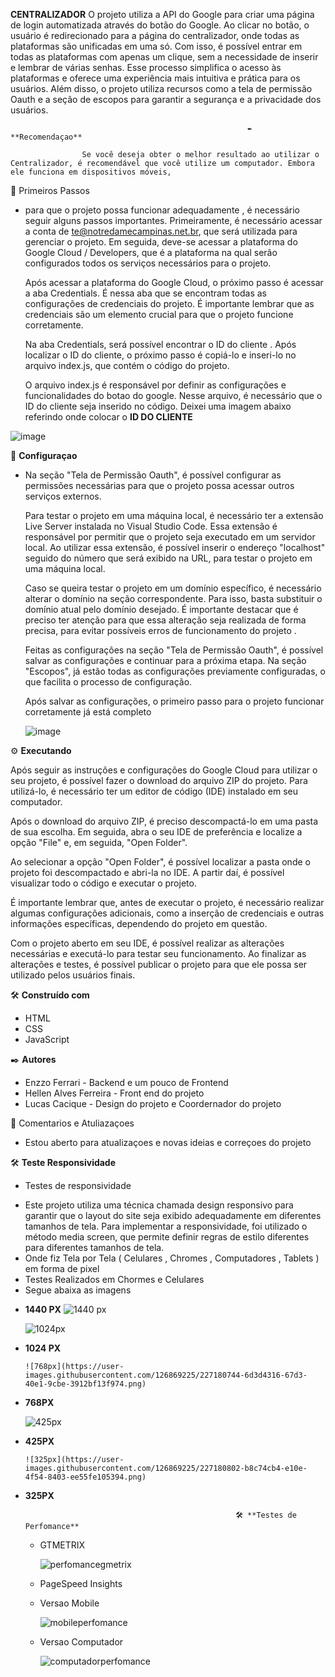 **CENTRALIZADOR**
 O projeto utiliza a API do Google para criar uma página de login automatizada através do botão do Google. Ao clicar no botão, o usuário é redirecionado             para a página do centralizador, onde todas as plataformas são unificadas em uma só. Com isso, é possível entrar em todas as plataformas com apenas um clique,           sem a necessidade de inserir e lembrar de várias senhas. Esse processo simplifica o acesso às plataformas e oferece uma experiência mais intuitiva e prática           para os usuários. Além disso, o projeto utiliza recursos como a tela de permissão Oauth e a seção de escopos para garantir a segurança e a privacidade dos             usuários.



                                                         ✒️ **Recomendaçao**
       
                    Se você deseja obter o melhor resultado ao utilizar o Centralizador, é recomendável que você utilize um computador. Embora ele funciona em dispositivos móveis,
   


                                          
    
 🚀 Primeiros Passos

*  para que o projeto possa funcionar adequadamente , é necessário seguir alguns passos importantes. Primeiramente, é necessário acessar a conta de                       te@notredamecampinas.net.br, que será utilizada para gerenciar o projeto. Em seguida, deve-se acessar a plataforma do Google Cloud / Developers, que é a plataforma     na qual serão configurados todos os serviços necessários para o projeto.

    Após acessar a plataforma do Google Cloud, o próximo passo é acessar a aba Credentials. É nessa aba que se encontram todas as configurações de credenciais do           projeto.   É importante lembrar que as credenciais são um elemento crucial para que o projeto funcione corretamente.

    Na aba Credentials, será possível encontrar o ID do cliente . Após localizar o ID do cliente, o próximo passo é copiá-lo e inseri-lo no arquivo index.js, que           contém  o código do projeto.

    O arquivo index.js é responsável por definir as configurações e funcionalidades do botao do google. Nesse arquivo,  é necessário que o ID do cliente seja inserido      no código. Deixei uma imagem abaixo referindo onde colocar o **ID DO CLIENTE**

  ![image](https://user-images.githubusercontent.com/126869225/226928277-396592c5-21c8-4f9d-9ff9-221c7b64c35a.png)

🔧 **Configuraçao** 

 * Na seção "Tela de Permissão Oauth", é possível configurar as permissões necessárias para que o projeto possa acessar outros serviços externos.

   Para testar o projeto em uma máquina local, é necessário ter a extensão Live Server instalada no Visual Studio Code. Essa extensão é responsável por permitir que o      projeto seja executado em um servidor local. Ao utilizar essa extensão, é possível inserir o endereço "localhost" seguido do número que será exibido na URL, para        testar o projeto em uma máquina local.

   Caso se queira testar o projeto em um domínio específico, é necessário alterar o domínio na seção correspondente. Para isso, basta substituir o domínio atual pelo        domínio desejado. É importante destacar que é preciso ter atenção para que essa alteração seja realizada de forma precisa, para evitar possíveis erros de                funcionamento do projeto .

   Feitas as configurações na seção "Tela de Permissão Oauth", é possível salvar as configurações e continuar para a próxima etapa. Na seção "Escopos", já estão todas      as configurações previamente configuradas, o que facilita o processo de configuração.

   Após salvar as configurações, o primeiro passo para o projeto funcionar corretamente já está completo

    ![image](https://user-images.githubusercontent.com/126869225/226931760-f9bad881-cf4e-4983-bdca-722e9da06374.png)

⚙️ **Executando**

   Após seguir as instruções e configurações do Google Cloud para utilizar o seu projeto, é possível fazer o download do arquivo ZIP do projeto. Para utilizá-lo, é        necessário ter um editor de código (IDE) instalado em seu computador.

   Após o download do arquivo ZIP, é preciso descompactá-lo em uma pasta de sua escolha. Em seguida, abra o seu IDE de preferência e localize a opção "File" e, em        seguida, "Open Folder".

   Ao selecionar a opção "Open Folder", é possível localizar a pasta onde o projeto foi descompactado e abri-la no IDE. A partir daí, é possível visualizar todo o        código e executar o projeto.

   É importante lembrar que, antes de executar o projeto, é necessário realizar algumas configurações adicionais, como a inserção de credenciais e outras informações      específicas, dependendo do projeto em questão.

   Com o projeto aberto em seu IDE, é possível realizar as alterações necessárias e executá-lo para testar seu funcionamento. Ao finalizar as alterações e testes, é      possível publicar o projeto para que ele possa ser utilizado pelos usuários finais.
  
🛠️ **Construído com**

* HTML
* CSS
* JavaScript 

✒️ **Autores**


* Enzzo Ferrari - Backend e um pouco de Frontend 
* Hellen Alves Ferreira - Front end do projeto 
* Lucas Cacique - Design do projeto e Coordernador do projeto


🎁 Comentarios e Atuliazaçoes
* Estou aberto para atualizaçoes e novas ideias e correçoes do projeto


🛠️ **Teste Responsividade**

 * Testes de responsividade 
 - Este projeto utiliza uma técnica chamada design responsivo para garantir que o layout do site seja exibido adequadamente em diferentes tamanhos de tela. Para          implementar a responsividade, foi utilizado o método media screen, que permite definir regras de estilo diferentes para diferentes tamanhos de tela.
 - Onde fiz Tela por Tela ( Celulares , Chromes , Computadores , Tablets ) em forma de pixel
 - Testes Realizados em Chormes e Celulares 
 - Segue abaixa as imagens
  
  * **1440 PX** ![1440 px](https://user-images.githubusercontent.com/126869225/227180655-37d0517c-3efd-4d3e-a0c9-bbf77cfe2ed3.png)


      ![1024px](https://user-images.githubusercontent.com/126869225/227180699-5739fde5-4991-4f9c-9840-fe8db4c77db2.png)
* **1024 PX**

      ![768px](https://user-images.githubusercontent.com/126869225/227180744-6d3d4316-67d3-40e1-9cbe-3912bf13f974.png)
 * **768PX**
 
      ![425px](https://user-images.githubusercontent.com/126869225/227180770-346163f4-b41a-4633-b873-1bd526b15b18.png)
* **425PX**

      ![325px](https://user-images.githubusercontent.com/126869225/227180802-b8c74cb4-e10e-4f54-8403-ee55fe105394.png)
* **325PX**




                                                     🛠️ **Testes de Perfomance**



   *  GTMETRIX



      ![perfomancegmetrix](https://user-images.githubusercontent.com/126869225/227183387-451024f6-17b1-424e-880c-99e050c94a4e.png)


  *  PageSpeed Insights



  - Versao Mobile
 


      ![mobileperfomance](https://user-images.githubusercontent.com/126869225/227183611-9761b6cd-517e-4b1b-b33b-57d4a541932b.png)



  - Versao Computador 
   


     ![computadorperfomance](https://user-images.githubusercontent.com/126869225/227184105-adfb11b4-656c-42f5-a58c-b79b63164782.png)


  
